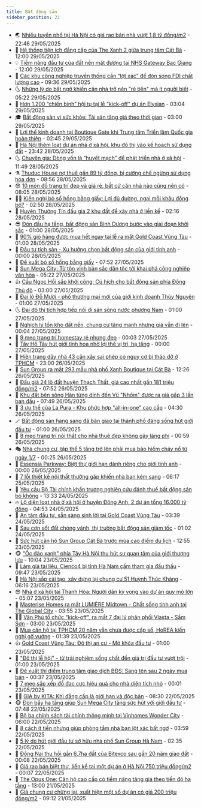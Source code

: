```yaml
---
title: Bất động sản
sidebar_position: 21
---
```


<!-- dantri-bat-dong-san:START -->
- 🌏 [Nhiều tuyến phố tại Hà Nội có giá rao bán nhà vượt 1,8 tỷ đồng/m2](https://dantri.com.vn/bat-dong-san/nhieu-tuyen-pho-tai-ha-noi-co-gia-rao-ban-nha-vuot-18-ty-dongm2-20250530034324625.htm) - 22:46 29/05/2025
- 👹 [Hệ thống tiện ích đẳng cấp của The Xanh 2 giữa trung tâm Cát Bà](https://dantri.com.vn/bat-dong-san/he-thong-tien-ich-dang-cap-cua-the-xanh-2-giua-trung-tam-cat-ba-20250529183236163.htm) - 12:00 29/05/2025
- 💡 [Tiềm năng đầu tư của đất nền mặt đường tại NHS Gateway Bac Giang](https://dantri.com.vn/bat-dong-san/tiem-nang-dau-tu-cua-dat-nen-mat-duong-tai-nhs-gateway-bac-giang-20250529182723278.htm) - 12:00 29/05/2025
- 🌋 [Các khu công nghiệp truyền thống cần “lột xác” để đón sóng FDI chất lượng cao](https://dantri.com.vn/bat-dong-san/cac-khu-cong-nghiep-truyen-thong-can-lot-xac-de-don-song-fdi-chat-luong-cao-20250529161143666.htm) - 09:36 29/05/2025
- 🌜 [Những lý do bất ngờ khiến căn nhà trở nên &quot;rẻ tiền&quot; mà ít người biết](https://dantri.com.vn/bat-dong-san/nhung-ly-do-bat-ngo-khien-can-nha-tro-nen-re-tien-ma-it-nguoi-biet-20250526175540433.htm) - 05:22 29/05/2025
- 💃 [Hơn 1.200 “chiến binh” hội tụ tại lễ &quot;kick-off&quot; dự án Elysian](https://dantri.com.vn/bat-dong-san/hon-1200-chien-binh-hoi-tu-tai-le-kick-off-du-an-elysian-20250529095829268.htm) - 03:04 29/05/2025
- 🎓 [Bất động sản vì sức khỏe: Tài sản tăng giá theo thời gian](https://dantri.com.vn/bat-dong-san/bat-dong-san-vi-suc-khoe-tai-san-tang-gia-theo-thoi-gian-20250528170348080.htm) - 03:00 29/05/2025
- 🌝 [Lợi thế kinh doanh tại Boutique Gate khi Trung tâm Triển lãm Quốc gia hoàn thiện](https://dantri.com.vn/bat-dong-san/loi-the-kinh-doanh-tai-boutique-gate-khi-trung-tam-trien-lam-quoc-gia-hoan-thien-20250529092548515.htm) - 02:45 29/05/2025
- 🧐 [Hà Nội thêm loạt dự án nhà ở xã hội, khu đô thị vào kế hoạch sử dụng đất](https://dantri.com.vn/bat-dong-san/ha-noi-them-loat-du-an-nha-o-xa-hoi-khu-do-thi-vao-ke-hoach-su-dung-dat-20250529022204985.htm) - 23:42 28/05/2025
- 🌜 [Chuyên gia: Dòng vốn là “huyết mạch” để phát triển nhà ở xã hội](https://dantri.com.vn/bat-dong-san/chuyen-gia-dong-von-la-huyet-mach-de-phat-trien-nha-o-xa-hoi-20250528173946825.htm) - 11:49 28/05/2025
- ⚗️ [Thuduc House nợ thuế gần 89 tỷ đồng, bị cưỡng chế ngừng sử dụng hóa đơn](https://dantri.com.vn/bat-dong-san/thuduc-house-no-thue-gan-89-ty-dong-bi-cuong-che-ngung-su-dung-hoa-don-20250528154543900.htm) - 08:56 28/05/2025
- 😎 [10 món đồ trang trí đẹp và giá rẻ, bất cứ căn nhà nào cũng nên có](https://dantri.com.vn/bat-dong-san/10-mon-do-trang-tri-dep-va-gia-re-bat-cu-can-nha-nao-cung-nen-co-20250527131944811.htm) - 08:05 28/05/2025
- 🧑‍🏫 [Kiến nghị bỏ sổ hồng bằng giấy: Lợi đủ đường, ngại mỗi khâu đồng bộ?](https://dantri.com.vn/bat-dong-san/kien-nghi-bo-so-hong-bang-giay-loi-du-duong-ngai-moi-khau-dong-bo-20250528073118891.htm) - 02:50 28/05/2025
- 💪 [Huyện Thường Tín đấu giá 2 khu đất để xây nhà ở liền kề](https://dantri.com.vn/bat-dong-san/huyen-thuong-tin-dau-gia-2-khu-dat-de-xay-nha-o-lien-ke-20250528035455056.htm) - 02:16 28/05/2025
- 😎 [Đón đầu hạ tầng, bất động sản Bình Dương bước vào giai đoạn khởi sắc](https://dantri.com.vn/bat-dong-san/don-dau-ha-tang-bat-dong-san-binh-duong-buoc-vao-giai-doan-khoi-sac-20250527215952154.htm) - 01:00 28/05/2025
- 🧠 [90% giỏ hàng được mua hết ngay tại lễ ra mắt Gold Coast Vũng Tàu](https://dantri.com.vn/bat-dong-san/90-gio-hang-duoc-mua-het-ngay-tai-le-ra-mat-gold-coast-vung-tau-20250527204515287.htm) - 01:00 28/05/2025
- 🧰 [Đầu tư tích sản - Xu hướng chọn bất động sản của giới tinh anh](https://dantri.com.vn/bat-dong-san/dau-tu-tich-san-xu-huong-chon-bat-dong-san-cua-gioi-tinh-anh-20250527200540000.htm) - 00:00 28/05/2025
- 🤩 [Đề xuất bỏ sổ hồng bằng giấy](https://dantri.com.vn/bat-dong-san/de-xuat-bo-so-hong-bang-giay-20250527110046719.htm) - 07:52 27/05/2025
- 🦆 [Sun Mega City: Từ tôn vinh bản sắc dân tộc tới khai phá công nghiệp văn hóa](https://dantri.com.vn/bat-dong-san/sun-mega-city-tu-ton-vinh-ban-sac-dan-toc-toi-khai-pha-cong-nghiep-van-hoa-20250527120757811.htm) - 05:22 27/05/2025
- 👍 [Cầu Ngọc Hồi sắp khởi công: Cú hích cho bất động sản phía Đông Thủ đô](https://dantri.com.vn/bat-dong-san/cau-ngoc-hoi-sap-khoi-cong-cu-hich-cho-bat-dong-san-phia-dong-thu-do-20250527094158026.htm) - 03:00 27/05/2025
- 🙉 [Đại lộ Đỗ Mười - phố thương mại mới của giới kinh doanh Thủy Nguyên](https://dantri.com.vn/bat-dong-san/dai-lo-do-muoi-pho-thuong-mai-moi-cua-gioi-kinh-doanh-thuy-nguyen-20250526183059340.htm) - 01:00 27/05/2025
- 🌜 [Đại đô thị tích hợp tiếp nối di sản sông nước phương Nam](https://dantri.com.vn/bat-dong-san/dai-do-thi-tich-hop-tiep-noi-di-san-song-nuoc-phuong-nam-20250526181759773.htm) - 01:00 27/05/2025
- 🌋 [Nghịch lý tồn kho đất nền, chung cư tăng mạnh nhưng giá vẫn đi lên](https://dantri.com.vn/bat-dong-san/nghich-ly-ton-kho-dat-nen-chung-cu-tang-manh-nhung-gia-van-di-len-20250527035942129.htm) - 00:04 27/05/2025
- 🥰 [9 mẹo trang trí homestay rẻ nhưng đẹp](https://dantri.com.vn/bat-dong-san/9-meo-trang-tri-homestay-re-nhung-dep-20250523145726556.htm) - 00:03 27/05/2025
- 💯 [Tây Hồ Tây hút giới tinh hoa nhờ lợi thế vị trí, hạ tầng](https://dantri.com.vn/bat-dong-san/tay-ho-tay-hut-gioi-tinh-hoa-nho-loi-the-vi-tri-ha-tang-20250526193903610.htm) - 00:00 27/05/2025
- 🤩 [Hiện trạng dãy nhà 43 căn xây sai phép có nguy cơ bị tháo dỡ ở TPHCM](https://dantri.com.vn/xa-hoi/hien-trang-day-nha-43-can-xay-sai-phep-co-nguy-co-bi-thao-do-o-tphcm-20250524002045779.htm) - 23:00 26/05/2025
- 💄 [Sun Group ra mắt 293 mẫu nhà phố Xanh Boutique tại Cát Bà](https://dantri.com.vn/bat-dong-san/sun-group-ra-mat-293-mau-nha-pho-xanh-boutique-tai-cat-ba-20250526192455703.htm) - 12:26 26/05/2025
- 🦍 [Đấu giá 24 lô đất huyện Thạch Thất, giá cao nhất gần 181 triệu đồng/m2](https://dantri.com.vn/bat-dong-san/dau-gia-24-lo-dat-huyen-thach-that-gia-cao-nhat-gan-181-trieu-dongm2-20250526140720842.htm) - 07:52 26/05/2025
- 🎡 [Khu đất bên sông Hàn từng dính đến Vũ &quot;Nhôm&quot; được ra giá gấp 3 lần ban đầu](https://dantri.com.vn/bat-dong-san/khu-dat-ben-song-han-tung-dinh-den-vu-nhom-duoc-ra-gia-gap-3-lan-ban-dau-20250525190012669.htm) - 07:49 26/05/2025
- 🐎 [3 ưu thế của La Pura - Khu phức hợp &quot;all-in-one&quot; cao cấp](https://dantri.com.vn/bat-dong-san/3-uu-the-cua-la-pura-khu-phuc-hop-all-in-one-cao-cap-20250526110710005.htm) - 04:30 26/05/2025
- 🪄 [Bất động sản hạng sang đã bàn giao tại thành phố đáng sống hút giới đầu tư](https://dantri.com.vn/bat-dong-san/bat-dong-san-hang-sang-da-ban-giao-tai-thanh-pho-dang-song-hut-gioi-dau-tu-20250525204022511.htm) - 01:00 26/05/2025
- 💼 [8 mẹo trang trí nội thất cho nhà thuê đẹp không gây lãng phí](https://dantri.com.vn/bat-dong-san/8-meo-trang-tri-noi-that-cho-nha-thue-dep-khong-gay-lang-phi-20250523174416482.htm) - 00:59 26/05/2025
- 🎭 [Nhà chung cư, tập thể 5 tầng trở lên phải mua bảo hiểm cháy nổ từ ngày 1/7](https://dantri.com.vn/bat-dong-san/nha-chung-cu-tap-the-5-tang-tro-len-phai-mua-bao-hiem-chay-no-tu-ngay-17-20250526011024388.htm) - 00:25 26/05/2025
- 🐻 [Essensia Parkway: Biệt thự giới hạn dành riêng cho giới tinh anh](https://dantri.com.vn/bat-dong-san/essensia-parkway-biet-thu-gioi-han-danh-rieng-cho-gioi-tinh-anh-20250525195307149.htm) - 00:00 26/05/2025
- 💃 [7 lỗi thiết kế nội thất thường gặp khiến nhà bạn kém sang](https://dantri.com.vn/bat-dong-san/7-loi-thiet-ke-noi-that-thuong-gap-khien-nha-ban-kem-sang-20250519140454624.htm) - 06:17 25/05/2025
- 🦣 [Yêu cầu Bộ Tài chính khẩn trương nghiên cứu đánh thuế bất động sản bỏ không](https://dantri.com.vn/bat-dong-san/yeu-cau-bo-tai-chinh-khan-truong-nghien-cuu-danh-thue-bat-dong-san-bo-khong-20250524195618283.htm) - 13:33 24/05/2025
- 🔥 [Lộ diện loạt nhà ở xã hội ở huyện Đông Anh, 2 dự án tổng 16.000 tỷ đồng](https://dantri.com.vn/bat-dong-san/lo-dien-loat-nha-o-xa-hoi-o-huyen-dong-anh-2-du-an-tong-16000-ty-dong-20250523174404003.htm) - 04:53 24/05/2025
- 🤩 [An tâm đầu tư, sẵn sàng sinh lời tại Gold Coast Vũng Tàu](https://dantri.com.vn/bat-dong-san/an-tam-dau-tu-san-sang-sinh-loi-tai-gold-coast-vung-tau-20250524101959043.htm) - 03:39 24/05/2025
- 🥳 [Sau cơn sốt đất chóng vánh, thị trường bất động sản giảm tốc](https://dantri.com.vn/bat-dong-san/sau-con-sot-dat-chong-vanh-thi-truong-bat-dong-san-giam-toc-20250522152428861.htm) - 01:02 24/05/2025
- 🤗 [Sức hút căn hộ Sun Group Cát Bà trước mùa cao điểm du lịch](https://dantri.com.vn/bat-dong-san/suc-hut-can-ho-sun-group-cat-ba-truoc-mua-cao-diem-du-lich-20250523195505145.htm) - 12:55 23/05/2025
- 🐵 [&quot;Ốc đảo xanh&quot; phía Tây Hà Nội thu hút sự quan tâm của giới thượng lưu](https://dantri.com.vn/bat-dong-san/oc-dao-xanh-phia-tay-ha-noi-thu-hut-su-quan-tam-cua-gioi-thuong-luu-20250523161314128.htm) - 10:04 23/05/2025
- 🤖 [Làm giả tài liệu, Cienco4 bị tỉnh Hà Nam cấm tham gia đấu thầu](https://dantri.com.vn/bat-dong-san/lam-gia-tai-lieu-cienco4-bi-tinh-ha-nam-cam-tham-gia-dau-thau-20250523140051931.htm) - 09:47 23/05/2025
- 👺 [Hà Nội sắp cải tạo, xây dựng lại chung cư 51 Huỳnh Thúc Kháng](https://dantri.com.vn/bat-dong-san/ha-noi-sap-cai-tao-xay-dung-lai-chung-cu-51-huynh-thuc-khang-20250523110746742.htm) - 06:16 23/05/2025
- 😎 [Nhà ở xã hội tại Thanh Hóa: Người dân kỳ vọng vào dự án quy mô lớn](https://dantri.com.vn/bat-dong-san/nha-o-xa-hoi-tai-thanh-hoa-nguoi-dan-ky-vong-vao-du-an-quy-mo-lon-20250523112519976.htm) - 05:07 23/05/2025
- 🤠 [Masterise Homes ra mắt LUMIÈRE Midtown - Chất sống tinh anh tại The Global City](https://dantri.com.vn/bat-dong-san/masterise-homes-ra-mat-lumiere-midtown-chat-song-tinh-anh-tai-the-global-city-20250523105106237.htm) - 03:55 23/05/2025
- 👨‍🏫 [Văn Phú tổ chức &quot;kick-off&quot;, ra mắt 7 đại lý phân phối Vlasta - Sầm Sơn](https://dantri.com.vn/bat-dong-san/van-phu-to-chuc-kick-off-ra-mat-7-dai-ly-phan-phoi-vlasta-sam-son-20250522204528188.htm) - 03:00 23/05/2025
- 🧰 [Mua căn hộ tại TPHCM 20 năm vẫn chưa được cấp sổ, HoREA kiến nghị gỡ vướng](https://dantri.com.vn/bat-dong-san/mua-can-ho-tai-tphcm-20-nam-van-chua-duoc-cap-so-horea-kien-nghi-go-vuong-20250523053608640.htm) - 01:39 23/05/2025
- 👍 [Gold Coast Vũng Tàu: Đô thị an cư - Mở khóa đầu tư](https://dantri.com.vn/bat-dong-san/gold-coast-vung-tau-do-thi-an-cu-mo-khoa-dau-tu-20250522190823754.htm) - 01:00 23/05/2025
- 🌈 [&quot;Đô thị lễ hội&quot; - từ trải nghiệm sống chất đến giá trị đầu tư vượt trội](https://dantri.com.vn/bat-dong-san/do-thi-le-hoi-tu-trai-nghiem-song-chat-den-gia-tri-dau-tu-vuot-troi-20250521195244091.htm) - 01:00 23/05/2025
- 🐲 [Đề xuất thí điểm trung tâm giao dịch BĐS: Sang tên sau 2 ngày mua bán](https://dantri.com.vn/bat-dong-san/de-xuat-thi-diem-trung-tam-giao-dich-bds-sang-ten-sau-2-ngay-mua-ban-20250522171353812.htm) - 00:37 23/05/2025
- 💄 [7 mẹo sắp xếp đồ đạc cực hiệu quả cho nhà diện tích nhỏ](https://dantri.com.vn/bat-dong-san/7-meo-sap-xep-do-dac-cuc-hieu-qua-cho-nha-dien-tich-nho-20250519150902749.htm) - 00:01 23/05/2025
- 👨‍🏫 [GIA by KITA: Khi đẳng cấp là giới hạn và độc bản](https://dantri.com.vn/bat-dong-san/gia-by-kita-khi-dang-cap-la-gioi-han-va-doc-ban-20250522144004742.htm) - 08:30 22/05/2025
- 🐵 [Đòn bẩy hạ tầng giúp Sun Mega City tăng sức hút với giới đầu tư](https://dantri.com.vn/bat-dong-san/don-bay-ha-tang-giup-sun-mega-city-tang-suc-hut-voi-gioi-dau-tu-20250522144441094.htm) - 07:48 22/05/2025
- 🎉 [Bộ ba chính sách tài chính thông minh tại Vinhomes Wonder City](https://dantri.com.vn/bat-dong-san/bo-ba-chinh-sach-tai-chinh-thong-minh-tai-vinhomes-wonder-city-20250522115811436.htm) - 06:00 22/05/2025
- 💫 [8 cách ít tiền nhưng giúp phòng tắm nhà bạn lột xác bất ngờ](https://dantri.com.vn/bat-dong-san/8-cach-it-tien-nhung-giup-phong-tam-nha-ban-lot-xac-bat-ngo-20250519154352356.htm) - 03:59 22/05/2025
- 🦄 [5 lý do hút giới đầu tư sở hữu nhà phố Sun Group Hà Nam](https://dantri.com.vn/bat-dong-san/5-ly-do-hut-gioi-dau-tu-so-huu-nha-pho-sun-group-ha-nam-20250522093028804.htm) - 02:35 22/05/2025
- 🌮 [Đồng Nai thu hồi gần 6,7ha đất của Bitexco sau gần 20 năm giao đất](https://dantri.com.vn/bat-dong-san/dong-nai-thu-hoi-gan-67ha-dat-cua-bitexco-sau-gan-20-nam-giao-dat-20250522054740841.htm) - 00:08 22/05/2025
- 💯 [Giá rao bán biệt thự, liền kề tại một dự án ở Hà Nội 750 triệu đồng/m2](https://dantri.com.vn/bat-dong-san/gia-rao-ban-biet-thu-lien-ke-tai-mot-du-an-o-ha-noi-750-trieu-dongm2-20250521164657470.htm) - 00:07 22/05/2025
- 🌊 [The Opus One: Căn hộ cao cấp có tiềm năng tăng giá theo tiến độ hạ tầng](https://dantri.com.vn/bat-dong-san/the-opus-one-can-ho-cao-cap-co-tiem-nang-tang-gia-theo-tien-do-ha-tang-20250521192826203.htm) - 13:00 21/05/2025
- 🤖 [Giá chung cư chững lại, xuất hiện một số dự án có giá 200 triệu đồng/m2](https://dantri.com.vn/bat-dong-san/gia-chung-cu-chung-lai-xuat-hien-mot-so-du-an-co-gia-200-trieu-dongm2-20250521153233793.htm) - 09:12 21/05/2025<!-- dantri-bat-dong-san:END -->
